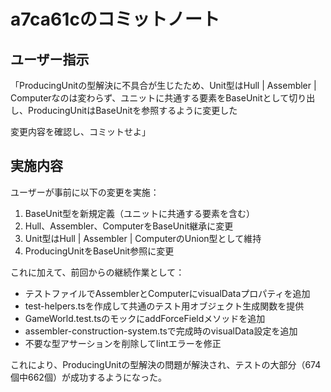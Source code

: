 # a7ca61cのコミットノート

## ユーザー指示
「ProducingUnitの型解決に不具合が生じたため、Unit型はHull | Assembler | Computerなのは変わらず、ユニットに共通する要素をBaseUnitとして切り出し、ProducingUnitはBaseUnitを参照するように変更した

変更内容を確認し、コミットせよ」

## 実施内容
ユーザーが事前に以下の変更を実施：
1. BaseUnit型を新規定義（ユニットに共通する要素を含む）
2. Hull、Assembler、ComputerをBaseUnit継承に変更
3. Unit型はHull | Assembler | ComputerのUnion型として維持
4. ProducingUnitをBaseUnit参照に変更

これに加えて、前回からの継続作業として：
- テストファイルでAssemblerとComputerにvisualDataプロパティを追加
- test-helpers.tsを作成して共通のテスト用オブジェクト生成関数を提供
- GameWorld.test.tsのモックにaddForceFieldメソッドを追加
- assembler-construction-system.tsで完成時のvisualData設定を追加
- 不要な型アサーションを削除してlintエラーを修正

これにより、ProducingUnitの型解決の問題が解決され、テストの大部分（674個中662個）が成功するようになった。